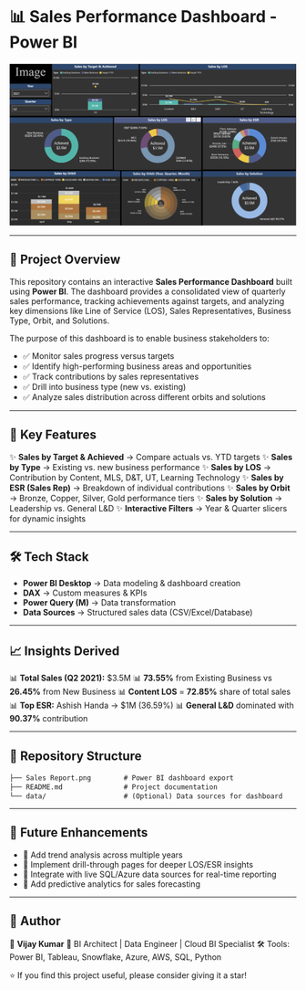 # 📊 Sales Performance Dashboard - Power BI

<p align="center">
  <img src="Sales%20Report.png" alt="Sales Report Dashboard" width="800"/>
</p>

---

## 📌 Project Overview

This repository contains an interactive **Sales Performance Dashboard** built using **Power BI**. The dashboard provides a consolidated view of quarterly sales performance, tracking achievements against targets, and analyzing key dimensions like Line of Service (LOS), Sales Representatives, Business Type, Orbit, and Solutions.

The purpose of this dashboard is to enable business stakeholders to:

* ✅ Monitor sales progress versus targets
* ✅ Identify high-performing business areas and opportunities
* ✅ Track contributions by sales representatives
* ✅ Drill into business type (new vs. existing)
* ✅ Analyze sales distribution across different orbits and solutions

---

## 🚀 Key Features

✨ **Sales by Target & Achieved** → Compare actuals vs. YTD targets
✨ **Sales by Type** → Existing vs. new business performance
✨ **Sales by LOS** → Contribution by Content, MLS, D\&T, UT, Learning Technology
✨ **Sales by ESR (Sales Rep)** → Breakdown of individual contributions
✨ **Sales by Orbit** → Bronze, Copper, Silver, Gold performance tiers
✨ **Sales by Solution** → Leadership vs. General L\&D
✨ **Interactive Filters** → Year & Quarter slicers for dynamic insights

---

## 🛠️ Tech Stack

* **Power BI Desktop** → Data modeling & dashboard creation
* **DAX** → Custom measures & KPIs
* **Power Query (M)** → Data transformation
* **Data Sources** → Structured sales data (CSV/Excel/Database)

---

## 📈 Insights Derived

📊 **Total Sales (Q2 2021):** \$3.5M
📊 **73.55%** from Existing Business vs **26.45%** from New Business
📊 **Content LOS** = **72.85%** share of total sales
📊 **Top ESR:** Ashish Handa → \$1M (36.59%)
📊 **General L\&D** dominated with **90.37%** contribution

---

## 📂 Repository Structure

```
├── Sales Report.png        # Power BI dashboard export
├── README.md               # Project documentation
└── data/                   # (Optional) Data sources for dashboard
```

---

## 🔮 Future Enhancements

* 📌 Add trend analysis across multiple years
* 📌 Implement drill-through pages for deeper LOS/ESR insights
* 📌 Integrate with live SQL/Azure data sources for real-time reporting
* 📌 Add predictive analytics for sales forecasting

---

## 🙌 Author

👤 **Vijay Kumar**
💼 BI Architect | Data Engineer | Cloud BI Specialist
🛠️ Tools: Power BI, Tableau, Snowflake, Azure, AWS, SQL, Python

⭐ If you find this project useful, please consider giving it a star!


